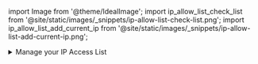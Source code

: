 import Image from '@theme/IdealImage';
import ip_allow_list_check_list from '@site/static/images/_snippets/ip-allow-list-check-list.png';
import ip_allow_list_add_current_ip from '@site/static/images/_snippets/ip-allow-list-add-current-ip.png';

<details>
    <summary>Manage your IP Access List</summary>

From your ClickHouse Cloud services list choose the service that you will work with and switch to **Settings**.  If the IP Access List does not contain the IP Address or range of the remote system that needs to connect to your ClickHouse Cloud service, then you can resolve the problem with **Add IPs**:

<Image size="md" img={ip_allow_list_check_list} alt="Check to see if the service allows traffic from your IP address in the IP Access List" border />

Add the individual IP Address, or the range of addresses that need to connect to your ClickHouse Cloud service. Modify the form as you see fit and then **Save**.

<Image size="md" img={ip_allow_list_add_current_ip} alt="Add your current IP address to the IP Access List in ClickHouse Cloud" border />

</details>
